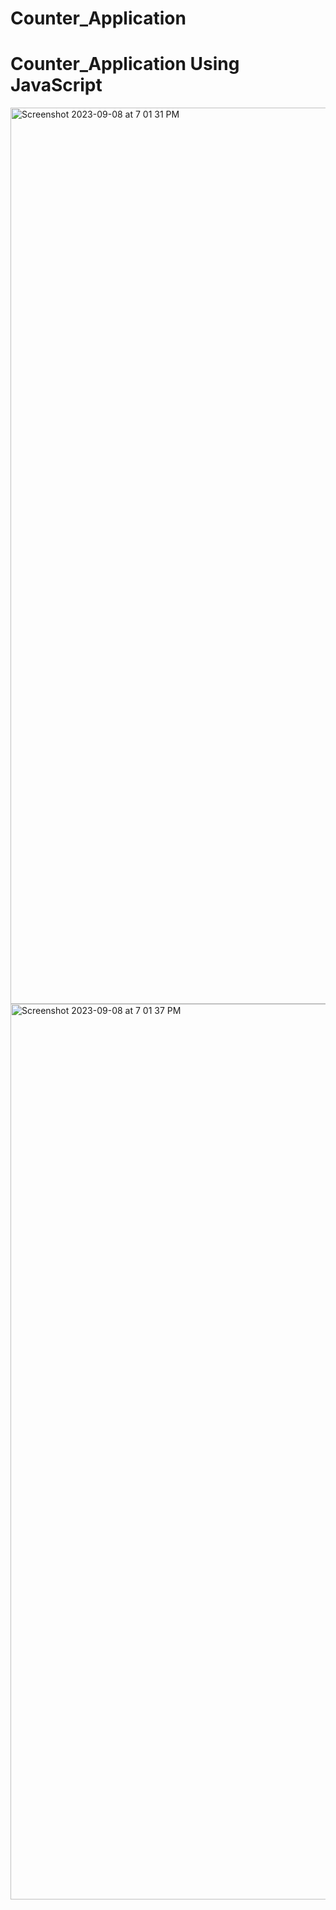 # Counter_Application
<h1>Counter_Application Using JavaScript</h1>
<img width="1434" alt="Screenshot 2023-09-08 at 7 01 31 PM" src="https://github.com/ArunAmballa/Counter_Application/assets/53054775/bc17a473-5604-4b08-a520-75b0e4d29f92">
<img width="1433" alt="Screenshot 2023-09-08 at 7 01 37 PM" src="https://github.com/ArunAmballa/Counter_Application/assets/53054775/2ef5f740-0221-4bde-bd8e-39568b1aac33">
